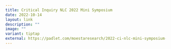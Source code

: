 ```yaml
---
title: Critical Inquiry NLC 2022 Mini Symposium
date: 2022-10-14
layout: link
description: ""
image: ""
variant: tiptap
external: https://padlet.com/moestaresearch/2022-ci-nlc-mini-symposium-ge9spb4tbl6bkydp
---
```

